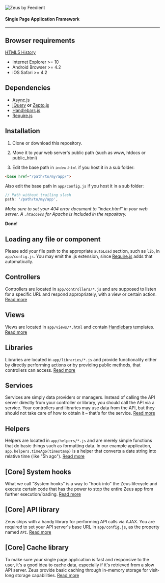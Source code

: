 ![Zeus by Feedient](http://i.imgur.com/acr0YmB.png)
#### Single Page Application Framework
***

## Browser requirements
[HTML5 History](http://caniuse.com/history)
- Internet Explorer >= 10
- Android Browser >= 4.2
- iOS Safari >= 4.2

## Dependencies
- [Async.js](https://github.com/caolan/async/)
- [jQuery](http://jquery.com) **or** [Zepto.js](http://zeptojs.com/)
- [Handlebars.js](https://github.com/wycats/handlebars.js/)
- [Require.js](http://requirejs.org/)

## Installation
1. Clone or download this repository.
2. Move it to your web server's public path (such as www, htdocs or public_html)

3. Edit the base path in `index.html` if you host it in a sub folder:
```html
<base href="/path/to/my/app/">
```
Also edit the base path in `app/config.js` if you host it in a sub folder:
```javascript
// Path without trailing slash
path: '/path/to/my/app',
```

*Make sure to set your 404 error document to "index.html" in your web server. A `.htaccess` for Apache is included in the repository.*

**Done!**

## Loading any file or component
Please add your file path to the appropriate `autoLoad` section, such as `lib`, in `app/config.js`. You may emit the .js extension, since [Require.js](http://requirejs.org) adds that automatically.

## Controllers
Controllers are located in `app/controllers/*.js` and are supposed to listen for a specific URL and respond appropriately, with a view or certain action. [Read more](https://github.com/Feedient/Zeus/wiki/Controllers)

## Views
Views are located in `app/views/*.html` and contain [Handlebars](http://handlebarsjs.com) templates. [Read more](https://github.com/Feedient/Zeus/wiki/Views)

## Libraries
Libraries are located in `app/libraries/*.js` and provide functionality either by directly performing actions or by providing public methods, that controllers can access. [Read more](https://github.com/Feedient/Zeus/wiki/Libraries)

## Services
Services are simply data providers or managers. Instead of calling the API server directly from your controller or library, you should call the API via a service. Your controllers and libraries may use data from the API, but they should not take care of how to obtain it – that's for the service. [Read more](https://github.com/Feedient/Zeus/wiki/Services)

## Helpers
Helpers are located in `app/helpers/*.js` and are merely simple functions that do basic things such as formatting data. In our example application, `app.helpers.timeAgo(timestamp)` is a helper that converts a date string into relative time (like "5h ago"). [Read more](https://github.com/Feedient/Zeus/wiki/Helpers)

## [Core] System hooks
What we call "System hooks" is a way to "hook into" the Zeus lifecycle and execute certain code that has the power to stop the entire Zeus app from further execution/loading. [Read more](https://github.com/Feedient/Zeus/wiki/%5BCore%5D-System-hooks)

## [Core] API library
Zeus ships with a handy library for performing API calls via AJAX. You are required to set your API server's base URL in `app/config.js`, as the property named `API`. [Read more](https://github.com/Feedient/Zeus/wiki/%5BCore%5D-API)

## [Core] Cache library
To make sure your single page application is fast and responsive to the user, it's a good idea to cache data, especially if it's retrieved from a slow API server. Zeus provide basic caching through in-memory storage for visit-long storage capabilities. [Read more](https://github.com/Feedient/Zeus/wiki/%5BCore%5D-Cache)
